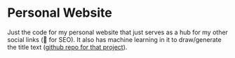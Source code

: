 # Personal Website
Just the code for my personal website that just serves as a hub for my other social links (🤷 for SEO). 
It also has machine learning in it to draw/generate the title text ([github repo for that project](https://github.com/ZackAkil/webpage-autoencoder)).
